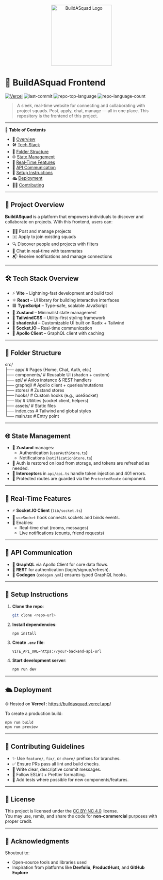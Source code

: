 <p align="center">
  <img src="https://build-a-squad.s3.ap-south-1.amazonaws.com/buildasquad_logo.png" alt="BuildASquad Logo" height="200"/>
</p>

# 🚀 BuildASquad Frontend

[![Vercel](https://img.shields.io/badge/deployed%20on-Vercel-000?logo=vercel)](https://buildasquad.vercel.app/)
    <img src="https://img.shields.io/github/last-commit/SachiPatankar/buildasquad?style=default&logo=git&logoColor=white&color=ff781a" alt="last-commit">
	<img src="https://img.shields.io/github/languages/top/SachiPatankar/buildasquad?style=default&color=ff781a" alt="repo-top-language">
	<img src="https://img.shields.io/github/languages/count/SachiPatankar/buildasquad?style=default&color=ff781a" alt="repo-language-count">

> A sleek, real-time website for connecting and collaborating with project squads. Post, apply, chat, manage — all in one place. This repository is the frontend of this project.

---

🔗 **Table of Contents**
- 📍 [Overview](#project-overview)
- 🛠️ [Tech Stack](#tech-stack-overview)
- 📂 [Folder Structure](#folder-structure)
- 🌐 [State Management](#state-management)
- 🔄 [Real-Time Features](#real-time-features)
- 🔌 [API Communication](#api-communication)
- 🚀 [Setup Instructions](#setup-instructions)
- 🛳️ [Deployment](#deployment)
- 🧑‍💻 [Contributing](#contributing-guidelines)

---

## 📍 Project Overview

**BuildASquad** is a platform that empowers individuals to discover and collaborate on projects. With this frontend, users can:
- 🧑‍💻 Post and manage projects
- ✉️ Apply to join existing squads
- 🔍 Discover people and projects with filters
- 💬 Chat in real-time with teammates
- 📬 Receive notifications and manage connections

---

## 🛠️ Tech Stack Overview

- ⚡ **Vite** – Lightning-fast development and build tool  
- ⚛️ **React** – UI library for building interactive interfaces  
- 🟦 **TypeScript** – Type-safe, scalable JavaScript  
- 🌊 **Zustand** – Minimalist state management  
- 🎨 **TailwindCSS** – Utility-first styling framework  
- 🧩 **shadcn/ui** – Customizable UI built on Radix + Tailwind  
- 📡 **Socket.IO** – Real-time communication  
- 🚀 **Apollo Client** – GraphQL client with caching

---

## 📂 Folder Structure

src/  
├── app/ # Pages (Home, Chat, Auth, etc.)  
├── components/ # Reusable UI (shadcn + custom)  
├── api/ # Axios instance & REST handlers  
├── graphql/ # Apollo client + queries/mutations  
├── stores/ # Zustand stores  
├── hooks/ # Custom hooks (e.g., useSocket)  
├── lib/ # Utilities (socket client, helpers)  
├── assets/ # Static files  
├── index.css # Tailwind and global styles  
└── main.tsx # Entry point  

---

## 🌐 State Management

- 🧠 **Zustand** manages:
  - Authentication (`userAuthStore.ts`)
  - Notifications (`notificationStore.ts`)
- 🔐 Auth is restored on load from storage, and tokens are refreshed as needed.
- 🧰 **Interceptors** in `api/api.ts` handle token injection and 401 errors.
- 🚫 Protected routes are guarded via the `ProtectedRoute` component.

---

## 🔄 Real-Time Features

- ⚡ **Socket.IO Client** (`lib/socket.ts`)
- 🔌 `useSocket` hook connects sockets and binds events.
- 💬 Enables:
  - Real-time chat (rooms, messages)
  - Live notifications (counts, friend requests)

---

## 🔌 API Communication

- 📡 **GraphQL** via Apollo Client for core data flows.
- 🔐 **REST** for authentication (login/signup/refresh).
- 🧬 **Codegen** (`codegen.yml`) ensures typed GraphQL hooks.

---

## 🚀 Setup Instructions

1. **Clone the repo**:
   ```bash
   git clone <repo-url>
   ```

2. **Install dependencies**:
   ```bash
   npm install
   ```

3. **Create `.env` file**:
   ```
   VITE_API_URL=https://your-backend-api-url
   ```

4. **Start development server**:
   ```bash
   npm run dev
   ```

---

## 🛳️ Deployment

🌐 Hosted on **Vercel** : https://buildasquad.vercel.app/

To create a production build:
```bash
npm run build
npm run preview
```

---

## 🙌 Contributing Guidelines

- ✨ Use `feature/`, `fix/`, or `chore/` prefixes for branches.
- ✅ Ensure PRs pass all lint and build checks.
- 💬 Write clear, descriptive commit messages.
- 🎯 Follow ESLint + Prettier formatting.
- 🧪 Add tests where possible for new components/features.

---

## 📄 License

This project is licensed under the [CC BY-NC 4.0](https://creativecommons.org/licenses/by-nc/4.0/) license.  
You may use, remix, and share the code for **non-commercial** purposes with proper credit.

---

## 🙏 Acknowledgments

Shoutout to:
- Open-source tools and libraries used
- Inspiration from platforms like **Devfolio**, **ProductHunt**, and **GitHub Explore**